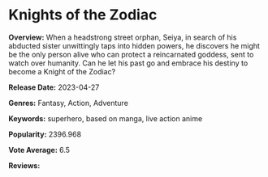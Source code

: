 # Knights of the Zodiac

**Overview:** When a headstrong street orphan, Seiya, in search of his abducted sister unwittingly taps into hidden powers, he discovers he might be the only person alive who can protect a reincarnated goddess, sent to watch over humanity. Can he let his past go and embrace his destiny to become a Knight of the Zodiac?

**Release Date:** 2023-04-27

**Genres:** Fantasy, Action, Adventure

**Keywords:** superhero, based on manga, live action anime

**Popularity:** 2396.968

**Vote Average:** 6.5

**Reviews:**

